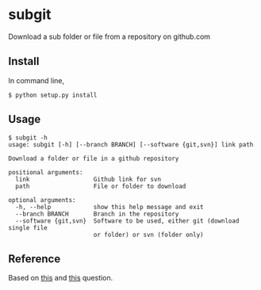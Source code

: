 # subgit
Download a sub folder or file from a repository on github.com

## Install
In command line,
```
$ python setup.py install
```

## Usage

```
$ subgit -h
usage: subgit [-h] [--branch BRANCH] [--software {git,svn}] link path

Download a folder or file in a github repository

positional arguments:
  link                  Github link for svn
  path                  File or folder to download

optional arguments:
  -h, --help            show this help message and exit
  --branch BRANCH       Branch in the repository
  --software {git,svn}  Software to be used, either git (download single file
                        or folder) or svn (folder only)
```

## Reference
Based on [this](http://stackoverflow.com/questions/7106012/download-a-single-folder-or-directory-from-a-github-repo) and [this](http://stackoverflow.com/questions/2466735/how-to-checkout-only-one-file-from-git-repository/2466755#2466755) question.

